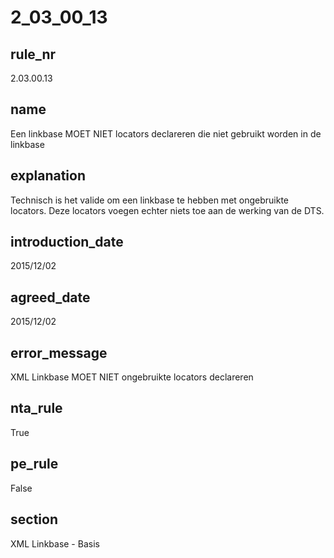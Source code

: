 # 2_03_00_13

## rule_nr
2.03.00.13

## name
Een linkbase MOET NIET locators declareren die niet gebruikt worden in de linkbase

## explanation
Technisch is het valide om een linkbase te hebben met ongebruikte locators. Deze locators voegen echter niets toe aan de werking van de DTS.

## introduction_date
2015/12/02

## agreed_date
2015/12/02

## error_message
XML Linkbase MOET NIET ongebruikte locators declareren

## nta_rule
True

## pe_rule
False

## section
XML Linkbase - Basis

